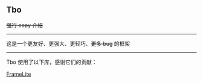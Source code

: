 ## Tbo

<del>强行 copy 介绍</del>

---

这是一个更友好、更强大、更轻巧、<del>更多 bug</del> 的框架

---

Tbo 使用了以下库，感谢它们的贡献：

[FrameLite](https://github.com/U2FsdGVkX1/FrameLite)
